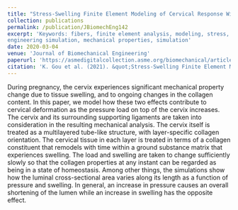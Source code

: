 ```yaml
---
title: "Stress-Swelling Finite Element Modeling of Cervical Response With Homeostatic Collagen Fiber Distributions"
collection: publications
permalink: /publication/JBiomechEng142
excerpt: 'Keywords: fibers, finite element analysis, modeling, stress, pressure, biological tissues, deformation,
engineering simulation, mechanical properties, simulation'
date: 2020-03-04
venue: 'Journal of Biomechanical Engineering'
paperurl: 'https://asmedigitalcollection.asme.org/biomechanical/article/142/8/081002/1072289/Stress-Swelling-Finite-Element-Modeling-of'
citation: 'K. Gou et al. (2021). &quot;Stress-Swelling Finite Element Modeling of Cervical Response With Homeostatic Collagen Fiber Distributions.&quot; <i>J. Biomech. Eng.</i>. 142: 081002.'
---
```

During pregnancy, the cervix experiences significant mechanical property change due to tissue swelling, and to ongoing changes in the collagen content. In this paper, we model how these two effects contribute to cervical deformation as the pressure load on top of the cervix increases. The cervix and its surrounding supporting ligaments are taken into consideration in the resulting mechanical analysis. The cervix itself is treated as a multilayered tube-like structure, with layer-specific collagen orientation. The cervical tissue in each layer is treated in terms of a collagen constituent that remodels with time within a ground substance matrix that experiences swelling. The load and swelling are taken to change sufficiently slowly so that the collagen properties at any instant can be regarded as being in a state of homeostasis. Among other things, the simulations show how the luminal cross-sectional area varies along its length as a function of pressure and swelling. In general, an increase in pressure causes an overall shortening of the lumen while an increase in swelling has the opposite effect.
